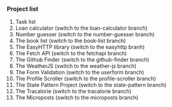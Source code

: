 ### Project list
1. Task list
2. Loan calculator (switch to the loan-calculator branch)
3. Number guesser (switch to the number-guesser branch)
4. The book list (switch to the book-list branch)
5. The EasyHTTP library (switch to the easyhttp branh)
6. The Fetch API (switch to the fetchapi branch)
7. The Github Finder (switch to the github-finder branch)
8. The WeatherJS (switch to the weather-js branch)
9. The Form Validation (switch to the userform branch)
10. The Profile Scroller (switch to the profile-scroller branch)
11. The State Pattern Project (switch to the state-pattern branch)
12. The Tracalorie (switch to the tracalorie branch)
13. The Microposts (switch to the microposts branch)